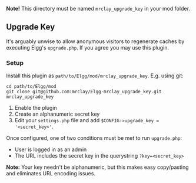 **Note!** This directory must be named `mrclay_upgrade_key` in your mod folder.

## Upgrade Key

It's arguably unwise to allow anonymous visitors to regenerate caches by executing Elgg's `upgrade.php`. If you agree you may use this plugin.

### Setup

Install this plugin as `path/to/Elgg/mod/mrclay_upgrade_key`. E.g. using git:

    cd path/to/Elgg/mod
    git clone git@github.com:mrclay/Elgg-mrclay_upgrade_key.git mrclay_upgrade_key

 1. Enable the plugin
 1. Create an alphanumeric secret key
 1. Edit your `settings.php` file and add `$CONFIG->upgrade_key = '<secret_key>'`.

Once configured, one of two conditions must be met to run `upgrade.php`:

 * User is logged in as an admin
 * The URL includes the secret key in the querystring `?key=<secret_key>`

**Note:** Your key needn't be alphanumeric, but this makes easy copy/pasting and eliminates URL encoding issues.
